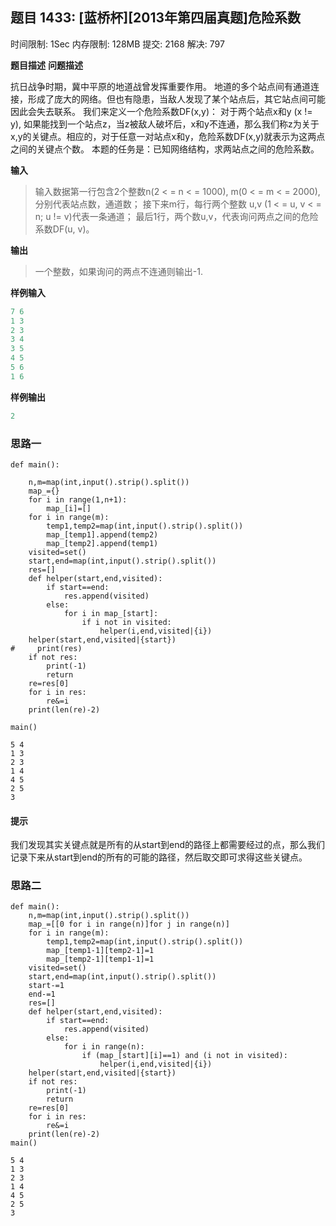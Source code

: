 ## 题目 1433: [蓝桥杯][2013年第四届真题]危险系数

时间限制: 1Sec 内存限制: 128MB 提交: 2168 解决: 797

**题目描述**
**问题描述**

抗日战争时期，冀中平原的地道战曾发挥重要作用。
地道的多个站点间有通道连接，形成了庞大的网络。但也有隐患，当敌人发现了某个站点后，其它站点间可能因此会失去联系。
我们来定义一个危险系数DF(x,y)：
对于两个站点x和y  (x  !=  y),  如果能找到一个站点z，当z被敌人破坏后，x和y不连通，那么我们称z为关于x,y的关键点。相应的，对于任意一对站点x和y，危险系数DF(x,y)就表示为这两点之间的关键点个数。
本题的任务是：已知网络结构，求两站点之间的危险系数。

**输入**

> 输入数据第一行包含2个整数n(2  < =  n  < =  1000),  m(0  < =  m  < = 
> 2000),分别代表站点数，通道数；  接下来m行，每行两个整数  u,v  (1  < =  u,  v  < =  n;  u  != 
> v)代表一条通道；  最后1行，两个数u,v，代表询问两点之间的危险系数DF(u,  v)。



**输出**

> 一个整数，如果询问的两点不连通则输出-1.

**样例输入**

```python
7 6
1 3
2 3
3 4
3 5
4 5
5 6
1 6
```

**样例输出**

```python
2
```

### 思路一


```
def main():
    
    n,m=map(int,input().strip().split())
    map_={}
    for i in range(1,n+1):
        map_[i]=[]
    for i in range(m):
        temp1,temp2=map(int,input().strip().split())
        map_[temp1].append(temp2)
        map_[temp2].append(temp1)
    visited=set()
    start,end=map(int,input().strip().split())
    res=[]
    def helper(start,end,visited):
        if start==end:
            res.append(visited)
        else:
            for i in map_[start]:
                if i not in visited:
                    helper(i,end,visited|{i})
    helper(start,end,visited|{start})
#     print(res)
    if not res:
        print(-1)
        return 
    re=res[0]
    for i in res:
        re&=i
    print(len(re)-2)
        
main()
```

    5 4
    1 3
    2 3
    1 4
    4 5
    2 5
    3


#### 提示
我们发现其实关键点就是所有的从start到end的路径上都需要经过的点，那么我们记录下来从start到end的所有的可能的路径，然后取交即可求得这些关键点。

### 思路二


```
def main():
    n,m=map(int,input().strip().split())
    map_=[[0 for i in range(n)]for j in range(n)]
    for i in range(m):
        temp1,temp2=map(int,input().strip().split())
        map_[temp1-1][temp2-1]=1
        map_[temp2-1][temp1-1]=1
    visited=set()
    start,end=map(int,input().strip().split())
    start-=1
    end-=1
    res=[]
    def helper(start,end,visited):
        if start==end:
            res.append(visited)
        else:
            for i in range(n):
                if (map_[start][i]==1) and (i not in visited):
                    helper(i,end,visited|{i})
    helper(start,end,visited|{start})
    if not res:
        print(-1)
        return 
    re=res[0]
    for i in res:
        re&=i
    print(len(re)-2)
main()
```

    5 4 
    1 3
    2 3
    1 4
    4 5
    2 5
    3
